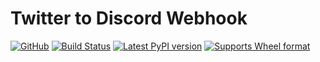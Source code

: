 Twitter to Discord Webhook
======
[![GitHub](https://img.shields.io/github/license/mashape/apistatus.svg)](https://raw.githubusercontent.com/poipoii/twitter2discord/master/LICENSE)
[![Build Status](https://travis-ci.org/poipoii/twitter2discord.svg?branch=master)](https://travis-ci.org/poipoii/twitter2discord)
[![Latest PyPI version](https://img.shields.io/pypi/v/twitter2discord.svg)](https://pypi.python.org/pypi/twitter2discord/)
[![Supports Wheel format](https://img.shields.io/pypi/v/twitter2discord.svg)](https://pypi.python.org/pypi/twitter2discord/)



